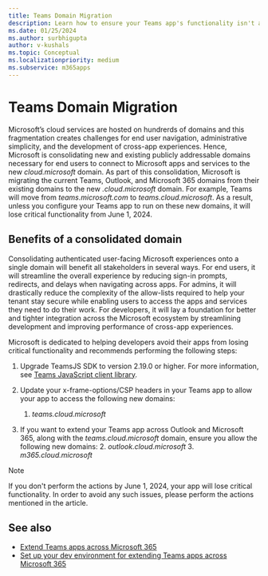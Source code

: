 ```yaml
---
title: Teams Domain Migration
description: Learn how to ensure your Teams app's functionality isn't affected by Microsoft Teams domain migration.
ms.date: 01/25/2024
ms.author: surbhigupta
author: v-kushals
ms.topic: Conceptual
ms.localizationpriority: medium
ms.subservice: m365apps
---
```


# Teams Domain Migration

Microsoft’s cloud services are hosted on hundrerds of domains and this fragmentation creates challenges for end user navigation, administrative simplicity, and the development of cross-app experiences. Hence, Microsoft is consolidating new and existing publicly addressable domains necessary for end users to connect to Microsoft apps and services to the new *cloud.microsoft* domain. As part of this consolidation, Microsoft is migrating the current Teams, Outlook, and Microsoft 365 domains from their existing domains to the new *.cloud.microsoft* domain. For example, Teams will move from *teams.microsoft.com* to *teams.cloud.microsoft*. As a result, unless you configure your Teams app to run on these new domains, it will lose critical functionality from June 1, 2024.

## Benefits of a consolidated domain

Consolidating authenticated user-facing Microsoft experiences onto a single domain will benefit all stakeholders in several ways. For end users, it will streamline the overall experience by reducing sign-in prompts, redirects, and delays when navigating across apps. For admins, it will drastically reduce the complexity of the allow-lists required to help your tenant stay secure while enabling users to access the apps and services they need to do their work. For developers, it will lay a foundation for better and tighter integration across the Microsoft ecosystem by streamlining development and improving performance of cross-app experiences.

Microsoft is dedicated to helping developers avoid their apps from losing critical functionality and recommends performing the following steps:

1. Upgrade TeamsJS SDK to version 2.19.0 or higher. For more information, see [Teams JavaScript client library](../tabs/how-to/using-teams-client-library.md).

1. Update your x-frame-options/CSP headers in your Teams app to allow your app to access the following new domains:
    1. *teams.cloud.microsoft*

1. If you want to extend your Teams app across Outlook and Microsoft 365, along with the *teams.cloud.microsoft* domain, ensure you allow the following new domains: 
    2. *outlook.cloud.microsoft*
    3. *m365.cloud.microsoft*

> [!NOTE]
> If you don't perform the actions by June 1, 2024, your app will lose critical functionality. In order to avoid any such issues, please perform the actions mentioned in the article.

## See also

* [Extend Teams apps across Microsoft 365](overview.md)
* [Set up your dev environment for extending Teams apps across Microsoft 365](prerequisites.md)